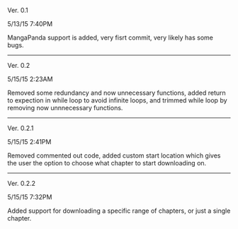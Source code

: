 Ver. 0.1

5/13/15     7:40PM

MangaPanda support is added, very fisrt commit, very likely has some bugs. 

______________________________________________________________________________________________________________________


Ver. 0.2

5/15/15     2:23AM

Removed some redundancy and now unnecessary functions, added return to expection in while loop to avoid infinite
loops, and trimmed while loop by removing now unnnecessary functions.

______________________________________________________________________________________________________________________


Ver. 0.2.1

5/15/15     2:41PM

Removed commented out code, added custom start location which gives the user the option to choose what chapter to
start downloading on.

______________________________________________________________________________________________________________________


Ver. 0.2.2

5/15/15     7:32PM

Added support for downloading a specific range of chapters, or just a single chapter.
